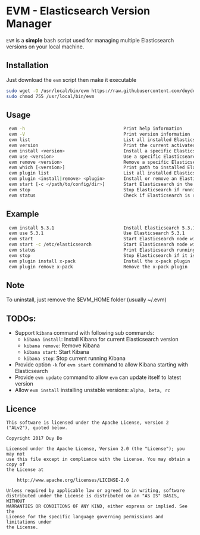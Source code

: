 EVM - Elasticsearch Version Manager
===================================

`EVM` is a **simple** bash script used for managing multiple Elasticsearch versions on your local machine.

## Installation
Just download the `evm` script then make it executable

```sh
sudo wget -O /usr/local/bin/evm https://raw.githubusercontent.com/duydo/evm/master/evm
sudo chmod 755 /usr/local/bin/evm
```

## Usage
```sh
 evm -h                                     Print help information
 evm -V                                     Print version information
 evm list                                   List all installed Elasticsearch versions
 evm version                                Print the current activated Elasticsearch version
 evm install <version>                      Install a specific Elasticsearch version
 evm use <version>                          Use a specific Elasticsearch version
 evm remove <version>                       Remove a specific Elasticsearch version if available
 evm which [<version>]                      Print path to installed Elasticsearch version
 evm plugin list                            List all installed Elasticsearch plugins
 evm plugin <install|remove> <plugin>       Install or remove an Elasticsearch plugin
 evm start [-c </path/to/config/dir>]       Start Elasticsearch in the background with a specific config directory (optional)
 evm stop                                   Stop Elasticsearch if running
 evm status                                 Check if Elasticsearch is running
```
## Example
```sh
 evm install 5.3.1                          Install Elasticsearch 5.3.1
 evm use 5.3.1                              Use Elasticsearch 5.3.1
 evm start                                  Start Elasticsearch node with the default config directory
 evm start -c /etc/elasticsearch            Start Elasticsearch node with /etc/elasticsearch config directory
 evm status                                 Print Elasticsearch running status
 evm stop                                   Stop Elasticsearch if it is running
 evm plugin install x-pack                  Install the x-pack plugin
 evm plugin remove x-pack                   Remove the x-pack plugin
```
## Note
To uninstall, just remove the $EVM_HOME folder (usually ~/.evm)

## TODOs:
- Support `kibana` command with following sub commands:
  - `kibana install`: Install Kibana for current Elasticsearch version
  - `kibana remove`: Remove Kibana
  - `kibana start`: Start Kibana
  - `kibana stop`: Stop current running Kibana
- Provide option `-k` for `evm start` command to allow Kibana starting with Elasticsearch
- Provide `evm update` command to allow `evm` can update itself to latest version
- Allow `evm install` installing unstable versions: `alpha, beta, rc`
## Licence
    This software is licensed under the Apache License, version 2 ("ALv2"), quoted below.

    Copyright 2017 Duy Do

    Licensed under the Apache License, Version 2.0 (the "License"); you may not
    use this file except in compliance with the License. You may obtain a copy of
    the License at

        http://www.apache.org/licenses/LICENSE-2.0

    Unless required by applicable law or agreed to in writing, software
    distributed under the License is distributed on an "AS IS" BASIS, WITHOUT
    WARRANTIES OR CONDITIONS OF ANY KIND, either express or implied. See the
    License for the specific language governing permissions and limitations under
    the License.
